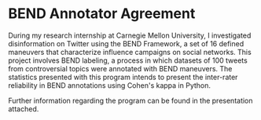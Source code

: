 # BEND Annotator Agreement
During my research internship at Carnegie Mellon University, I investigated disinformation on Twitter using the BEND Framework, a set of 16 defined maneuvers that characterize influence campaigns on social networks. This project involves BEND labeling, a process in which datasets of 100 tweets from controversial topics were annotated with BEND maneuvers. The statistics presented with this program intends to present the inter-rater reliability in BEND annotations using Cohen's kappa in Python.

Further information regarding the program can be found in the presentation attached.
